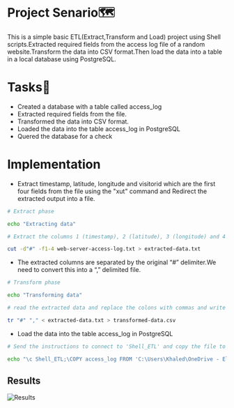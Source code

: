 # Project Senario🗺

This is a simple basic ETL(Extract,Transform and Load) project using Shell scripts.Extracted required fields from the access log file of a random website.Transform the data into CSV format.Then load the data into a table in a local database using PostgreSQL.

# Tasks📝
- Created a database with a table called access_log
- Extracted required fields from the file.
- Transformed the data into CSV format.
- Loaded the data into the table access_log in PostgreSQL
- Quered the database for a check

# Implementation
- Extract timestamp, latitude, longitude and visitorid which are the first four fields from the file using the "xut" command and  Redirect the extracted output into a file.
```bash
# Extract phase

echo "Extracting data"

# Extract the columns 1 (timestamp), 2 (latitude), 3 (longitude) and 4 (visitorid)

cut -d"#" -f1-4 web-server-access-log.txt > extracted-data.txt

```

- The extracted columns are separated by the original “#” delimiter.We need to convert this into a “,” delimited file.
```bash
# Transform phase

echo "Transforming data"

# read the extracted data and replace the colons with commas and write it to a csv file

tr "#" "," < extracted-data.txt > transformed-data.csv

```
- Load the data into the table access_log in PostgreSQL
```bash
# Send the instructions to connect to 'Shell_ETL' and copy the file to the table 'access_log' through command pipeline.

echo "\c Shell_ETL;\COPY access_log FROM 'C:\Users\Khaled\OneDrive - Elshorouk Academy\Desktop\Shell_ETL\transformed-data.csv' DELIMITERS ',' CSV HEADER;" | psql --username=postgres --host=localhost

```
## Results
![Results](https://github.com/user-attachments/assets/ad7ab583-a92e-4f2d-8a21-6f7fa8846f5f)
